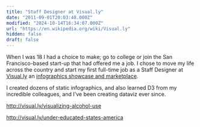 ```yaml
---
title: "Staff Designer at Visual.ly"
date: "2011-09-01T20:03:48.000Z"
modified: "2024-10-14T16:34:07.000Z"
url: "https://en.wikipedia.org/wiki/Visual.ly"
hidden: false
draft: false
---
```

When I was 18 I had a choice to make; go to college or join the San Francisco-based start-up that had offered me a job. I chose to move my life across the country and start my first full-time job as a Staff Designer at [Visual.ly](https://en.wikipedia.org/wiki/Visual.ly#:~:text=Visual.ly%20is%20structured%20both,Education%20to%20Business%20or%20Politics.) an [infographics showcase and marketplace](https://allthingsd.com/20110713/visual-ly-wants-to-bring-nifty-charts-and-graphs-to-the-rest-of-us/).

I created dozens of static infographics, and also learned D3 from my incredible colleagues, and I've been creating dataviz ever since.

<http://visual.ly/visualizing-alcohol-use>

<http://visual.ly/under-educated-states-america>
